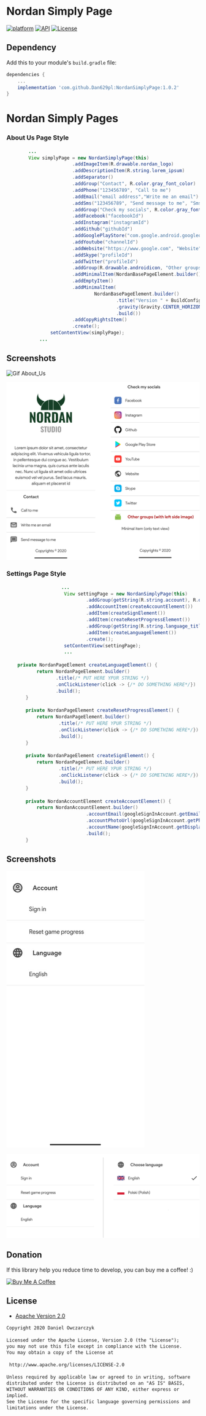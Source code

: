 # Nordan Simply Page
[![platform](https://img.shields.io/badge/platform-Android-yellow.svg)](https://www.android.com)
[![API](https://img.shields.io/badge/API-24%2B-brightgreen.svg?style=plastic)](https://android-arsenal.com/api?level=24)
[![License](https://img.shields.io/badge/license-Apache%202-4EB1BA.svg?style=flat-square)](https://www.apache.org/licenses/LICENSE-2.0.html)


## Dependency

Add this to your module's `build.gradle` file:

```gradle
dependencies {
	...
	implementation 'com.github.Dan629pl:NordanSimplyPage:1.0.2'
}
```
<h1>Nordan Simply Pages</h1>

<h3>About Us Page Style</h3>

```java
        ...
        View simplyPage = new NordanSimplyPage(this)
                        .addImageItem(R.drawable.nordan_logo)
                        .addDescriptionItem(R.string.lorem_ipsum)
                        .addSeparator()
                        .addGroup("Contact", R.color.gray_font_color)
                        .addPhone("123456789", "Call to me")
                        .addEmail("email address","Write me an email")
                        .addSms("123456789", "Send message to me", "Sms message")
                        .addGroup("Check my socials", R.color.gray_font_color)
                        .addFacebook("facebookId")
                        .addInstagram("instagramId")
                        .addGithub("githubId")
                        .addGooglePlayStore("com.google.android.googlequicksearchbox")
                        .addYoutube("channelId")
                        .addWebsite("https://www.google.com", "Website")
                        .addSkype("profileId")
                        .addTwitter("profileId")
                        .addGroup(R.drawable.androidicon, "Other groups (with left side image)")
                        .addMinimalItem(NordanBasePageElement.builder().title("Minimal item (only text view)").build())
                        .addEmptyItem()
                        .addMinimalItem(
                                NordanBasePageElement.builder()
                                        .title("Version " + BuildConfig.VERSION_NAME)
                                        .gravity(Gravity.CENTER_HORIZONTAL)
                                        .build())
                        .addCopyRightsItem()
                        .create();
                setContentView(simplyPage);
            ...
```
## Screenshots

![Gif About_Us](https://github.com/Dan629pl/NordanSimplyPage/blob/master/img/page_gif.gif)



![Screenshots](https://github.com/Dan629pl/NordanSimplyPage/blob/master/img/screenshot_side_hr.png)

<h3>Settings Page Style</h3>

```java
             	    ...
                     View settingPage = new NordanSimplyPage(this)
                             .addGroup(getString(R.string.account), R.drawable.account_icon, R.color.grayFontColor)
                             .addAccountItem(createAccountElement())
                             .addItem(createSignElement())
                             .addItem(createResetProgressElement())
                             .addGroup(getString(R.string.language_title), R.drawable.langugage_icon, R.color.grayFontColor)
                             .addItem(createLanguageElement())
                             .create();
                     setContentView(settingPage);
                     ...

    private NordanPageElement createLanguageElement() {
           return NordanPageElement.builder()
                  .title(/* PUT HERE YPUR STRING */)
                  .onClickListener(click -> {/* DO SOMETHING HERE*/})
                  .build();
       }
   
       private NordanPageElement createResetProgressElement() {
           return NordanPageElement.builder()
                   .title(/* PUT HERE YPUR STRING */)
                   .onClickListener(click -> {/* DO SOMETHING HERE*/})
                   .build();
       }
   
       private NordanPageElement createSignElement() {
           return NordanPageElement.builder()
                   .title(/* PUT HERE YPUR STRING */)
                   .onClickListener(click -> {/* DO SOMETHING HERE*/})
                   .build();
       }
   
       private NordanAccountElement createAccountElement() {
           return NordanAccountElement.builder()
                             .accountEmail(googleSignInAccount.getEmail())
                             .accountPhotoUrl(googleSignInAccount.getPhotoUrl())
                             .accountName(googleSignInAccount.getDisplayName())
                             .build();
       }
```
## Screenshots

![Gif Settings_Page](https://github.com/Dan629pl/NordanSimplyPage/blob/master/img/setting_page.gif)



![Screenshots](https://github.com/Dan629pl/NordanSimplyPage/blob/master/img/settings_hr.png)

## Donation
If this library  help you reduce time to develop, you can buy me a coffee! :) 

<a href="https://www.buymeacoffee.com/Dan629"><img src="https://www.buymeacoffee.com/assets/img/bmc-meta-new/apple-icon-72x72.png" alt="Buy Me A Coffee" style="height: auto !important;width: auto !important;" ></a>

## License

* [Apache Version 2.0](http://www.apache.org/licenses/LICENSE-2.0.html)

```
Copyright 2020 Daniel Owczarczyk

Licensed under the Apache License, Version 2.0 (the "License");
you may not use this file except in compliance with the License.
You may obtain a copy of the License at

 http://www.apache.org/licenses/LICENSE-2.0

Unless required by applicable law or agreed to in writing, software
distributed under the License is distributed on an "AS IS" BASIS,
WITHOUT WARRANTIES OR CONDITIONS OF ANY KIND, either express or implied.
See the License for the specific language governing permissions and
limitations under the License.